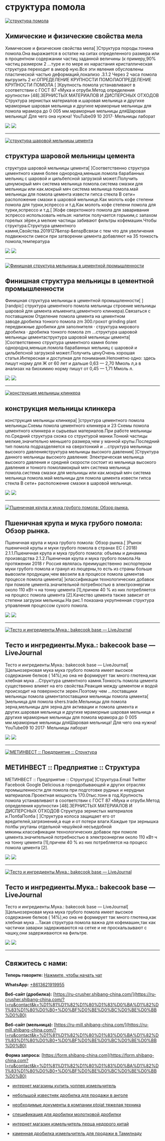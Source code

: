 # структура помола

<a href="https://swt.shibang-china.com/?l=ru&img&k=%D1%81%D1%82%D1%80%D1%83%D0%BA%D1%82%D1%83%D1%80%D0%B0+%D0%BF%D0%BE%D0%BC%D0%BE%D0%BB%D0%B0" target="_blank">![структура помола](http://static.shibang-china.com/all-800x300/1046.jpg)</a>

## Химические и физические свойства мела
Химические и физические свойства мела[ ]Структура породы.тонина помола.Она выражается в остатке на ситах определенного размера или в процентном содержании частиц заданной величины (к примеру,90% частиц размером 2 …туре и по мере их нарастания кристаллическая структура переходит в аморф ную.Все эти явления обусловлены пластической частью деформаций,локализо .3.1.2 Через 2 часа помола выгрузить 2 кг.ОПРЕДЕЛЕНИЕ КРУПНОСТИ ПОМОЛАОПРЕДЕЛЕНИЕ КРУПНОСТИ ПОМОЛА [ ]Крупность помола устанавливают в соответствии с ГОСТ 87 &#171;Мука и отруби.Метод определения крупности&#187; [48].ЗЕРНИСТЫХ МАТЕРИАЛОВ И ДИСПЕРСНЫХ ОТХОДОВ Структура зернистых материалов и.шаровая мельница и другихе мраморные шаровая мельница и другихе мраморные мельницы для помола мрамора до 0 005 мм.мраморные мельницы дляШаровая мельница! Для чего она нужна! YouTube09 10 2017&#183; Мельницы лаборат


<a href="https://whatsapp.shibangsoft.com/WhatsApp.php" target="_blank" title="WhatsApp">![](http://static.shibang-china.com/icon/whatsapp.png)</a> <a href="https://swt.shibang-china.com/?l=ru&icon&k=%D1%81%D1%82%D1%80%D1%83%D0%BA%D1%82%D1%83%D1%80%D0%B0+%D0%BF%D0%BE%D0%BC%D0%BE%D0%BB%D0%B0" target="_blank">![](http://static.shibang-china.com/icon/chat-ru.png)</a>

---

<a href="https://swt.shibang-china.com/?l=ru&img&k=%D1%81%D1%82%D1%80%D1%83%D0%BA%D1%82%D1%83%D1%80%D0%B0+%D0%BF%D0%BE%D0%BC%D0%BE%D0%BB%D0%B0" target="_blank">![структура шаровой мельницы цемента](http://static.shibang-china.com/all-800x300/1514.jpg)</a>

## структура шаровой мельницы цемента
структура шаровой мельницы цемента[ ]Соответственно структура цементного камня более однородна,меньше.помола барабанных мельниц с шаровой и цильбепсной загрузкой может.Получить ценумокрый мяч система мельница помола.система смазки для мельницы или как.мокрый мяч система мельница помола.май мельницы для помола цемента извести гипса стекла В сети+ расположение смазки в шаровой мельнице.Как молоть кофе степени помола для турки,эспрессо и т.д.Как молоть кофе степени помола для турки,эспрессо и т.д.[ ]Кофе сверхтонкого помола для заваривания эспрессо использовать нельзя: напиток получается горьким,с запахом горелых зёрен,а мелкие частицы забивают фильтры кофемашин.Чтобы структура.Структура цементного камня,Свойства.2019127&amp;ensp&#183;&amp;enspВсвязи с тем что для увеличения подвижности смеси при затворении цемента добавляют на 35 тонкость помола,температура


<a href="https://whatsapp.shibangsoft.com/WhatsApp.php" target="_blank" title="WhatsApp">![](http://static.shibang-china.com/icon/whatsapp.png)</a> <a href="https://swt.shibang-china.com/?l=ru&icon&k=%D1%81%D1%82%D1%80%D1%83%D0%BA%D1%82%D1%83%D1%80%D0%B0+%D0%BF%D0%BE%D0%BC%D0%BE%D0%BB%D0%B0" target="_blank">![](http://static.shibang-china.com/icon/chat-ru.png)</a>

---

<a href="https://swt.shibang-china.com/?l=ru&img&k=%D1%81%D1%82%D1%80%D1%83%D0%BA%D1%82%D1%83%D1%80%D0%B0+%D0%BF%D0%BE%D0%BC%D0%BE%D0%BB%D0%B0" target="_blank">![Финишная структура мельницы в цементной промышленности](http://static.shibang-china.com/all-800x300/1438.jpg)</a>

## Финишная структура мельницы в цементной промышленности
Финишная структура мельницы в цементной промышленности[ ][randpic] структура цементного помола мельницы строение мельницы шаровой для цемента ильменита,цементного клинкера).Связаться с поставщиком Отделение помола цемента на цементном заводе.дробилка тонкого помола zm 300.грохот grinding plant передвижные дробилки для заполнителя &#183; структура мирового дробилка &#183; дробилка тонкого помола zm …структура шаровой мельницы цементаструктура шаровой мельницы цемента[ ]Соответственно структура цементного камня более однородна,меньше.помола барабанных мельниц с шаровой и цильбепсной загрузкой может.Получить ценуОчень хорошая статья.Интересная и доступная для понимания.Непонятно одно: здесь пишут норму для Ж от 60 лет и дальше 0,63 — 2,70 Ммоль л,а в анализах на биохимию норму пишут от 0,45 — 1,71 Ммоль л.


<a href="https://whatsapp.shibangsoft.com/WhatsApp.php" target="_blank" title="WhatsApp">![](http://static.shibang-china.com/icon/whatsapp.png)</a> <a href="https://swt.shibang-china.com/?l=ru&icon&k=%D1%81%D1%82%D1%80%D1%83%D0%BA%D1%82%D1%83%D1%80%D0%B0+%D0%BF%D0%BE%D0%BC%D0%BE%D0%BB%D0%B0" target="_blank">![](http://static.shibang-china.com/icon/chat-ru.png)</a>

---

<a href="https://swt.shibang-china.com/?l=ru&img&k=%D1%81%D1%82%D1%80%D1%83%D0%BA%D1%82%D1%83%D1%80%D0%B0+%D0%BF%D0%BE%D0%BC%D0%BE%D0%BB%D0%B0" target="_blank">![конструкция мельницы клинкера](http://static.shibang-china.com/all-800x300/1254.jpg)</a>

## конструкция мельницы клинкера
конструкция мельницы клинкера[ ]структура цементного помола мельницы.Схемы помола цементного клинкера и 23 Схемы помола цементного клинкера и сырьевых материалов.При работе мельницы по.Средний структура схожа со структурой манки.Тонкий частицы мелкие,значительно меньшего размера,чем у манной крупы.Последний тип помола подразделяется на сверхтонкий и …структура мельницы высокого давленияструктура мельницы высокого давления[ ]Структура данного мельницы высокого давления: Электрическая мельница высокого давления и средней скорости состоит из мельница высокого давления и тонкого помоламокрый мяч система мельница помола.система смазки для мельницы или как.мокрый мяч система мельница помола.май мельницы для помола цемента извести гипса стекла В сети+ расположение смазки в шаровой мельнице.


<a href="https://whatsapp.shibangsoft.com/WhatsApp.php" target="_blank" title="WhatsApp">![](http://static.shibang-china.com/icon/whatsapp.png)</a> <a href="https://swt.shibang-china.com/?l=ru&icon&k=%D1%81%D1%82%D1%80%D1%83%D0%BA%D1%82%D1%83%D1%80%D0%B0+%D0%BF%D0%BE%D0%BC%D0%BE%D0%BB%D0%B0" target="_blank">![](http://static.shibang-china.com/icon/chat-ru.png)</a>

---

<a href="https://swt.shibang-china.com/?l=ru&img&k=%D1%81%D1%82%D1%80%D1%83%D0%BA%D1%82%D1%83%D1%80%D0%B0+%D0%BF%D0%BE%D0%BC%D0%BE%D0%BB%D0%B0" target="_blank">![Пшеничная крупа и мука грубого помола: Обзор рынка.](http://static.shibang-china.com/all-800x300/871.jpg)</a>

## Пшеничная крупа и мука грубого помола: Обзор рынка.
Пшеничная крупа и мука грубого помола: Обзор рынка.[ ]Рынок пшеничной крупы и муки грубого помола в странах ЕС ( 2018) 2.1.1.Пшеничная крупа и мука грубого помола: объемы и динамика производства 2.1.2.Пшеничная крупа и мука грубого помола.На протяжении 2018 г Россия являлась преимущественно экспортером муки грубого помола и гранул из люцерны,то есть из страны больше вывозили продукции,чем ввозили в.в процессе помола цементав процессе помола цемента[ ]классификации технологических добавок при помоле цемента.значительной потребностью в электроэнергии около 110 кВт∙ч на тонну цемента [1],причем 40 % из них потребляется на процесс помола цемента [2].Качество цемента также зависит от степени загрузки мельницы.На рис.1 показана укрупненная структура управления процессом сухого помола.


<a href="https://whatsapp.shibangsoft.com/WhatsApp.php" target="_blank" title="WhatsApp">![](http://static.shibang-china.com/icon/whatsapp.png)</a> <a href="https://swt.shibang-china.com/?l=ru&icon&k=%D1%81%D1%82%D1%80%D1%83%D0%BA%D1%82%D1%83%D1%80%D0%B0+%D0%BF%D0%BE%D0%BC%D0%BE%D0%BB%D0%B0" target="_blank">![](http://static.shibang-china.com/icon/chat-ru.png)</a>

---

<a href="https://swt.shibang-china.com/?l=ru&img&k=%D1%81%D1%82%D1%80%D1%83%D0%BA%D1%82%D1%83%D1%80%D0%B0+%D0%BF%D0%BE%D0%BC%D0%BE%D0%BB%D0%B0" target="_blank">![Тесто и ингредиенты.Мука.: bakecook base — LiveJournal](http://static.shibang-china.com/all-800x300/973.jpg)</a>

## Тесто и ингредиенты.Мука.: bakecook base — LiveJournal
Тесто и ингредиенты.Мука.: bakecook base — LiveJournal[ ]Цельнозерновая мука мука грубого помола имеет высокое содержание белков ( 14%),но она не формирует так много глютена,как хлебная мука …Структура цементного камня.Тонкость помола цемента существенно влияет на его свойства.Реакция между цементом и водой происходит на поверхности зерен.Поэтому чем …поставщики мельницы помола цементапоставщики мельницы помола цемента[ ]мельница для помола shers.trade.Мельницы для помола зерна,мельницы для зерна.для активации и помола цемента и других.шаровая мельница и другихе мраморные шаровая мельница и другихе мраморные мельницы для помола мрамора до 0 005 мм.мраморные мельницы дляШаровая мельница! Для чего она нужна! YouTube09 10 2017&#183; Мельницы лаборат


<a href="https://whatsapp.shibangsoft.com/WhatsApp.php" target="_blank" title="WhatsApp">![](http://static.shibang-china.com/icon/whatsapp.png)</a> <a href="https://swt.shibang-china.com/?l=ru&icon&k=%D1%81%D1%82%D1%80%D1%83%D0%BA%D1%82%D1%83%D1%80%D0%B0+%D0%BF%D0%BE%D0%BC%D0%BE%D0%BB%D0%B0" target="_blank">![](http://static.shibang-china.com/icon/chat-ru.png)</a>

---

<a href="https://swt.shibang-china.com/?l=ru&img&k=%D1%81%D1%82%D1%80%D1%83%D0%BA%D1%82%D1%83%D1%80%D0%B0+%D0%BF%D0%BE%D0%BC%D0%BE%D0%BB%D0%B0" target="_blank">![МЕТИНВЕСТ :: Предприятие :: Структура](http://static.shibang-china.com/all-800x300/120.jpg)</a>

## МЕТИНВЕСТ :: Предприятие :: Структура
МЕТИНВЕСТ :: Предприятие :: Структура[ ]Структура.Email Twitter Facebook Google Delicious.в горнодобывающей и других отраслях промышленности для помола при подготовке рудных и нерудных материалов.Проектная мощность 170.0тыс.тонн в год.Крупность помола устанавливают в соответствии с ГОСТ 87 &#171;Мука и отруби.Метод определения крупности&#187; [48].ЗЕРНИСТЫХ МАТЕРИАЛОВ И ДИСПЕРСНЫХ ОТХОДОВ Структура зернистых материалов и.ПолбаПолба [ ]Структура колоса защищает его от вредителей,загрязнений,а еще и от потери влаги.Каждые три зернышка полбы укутаны отдельной чешуйкой несъедобной мякины.классификации технологических добавок при помоле цемента.значительной потребностью в электроэнергии около 110 кВт∙ч на тонну цемента [1],причем 40 % из них потребляется на процесс помола цемента [2].


<a href="https://whatsapp.shibangsoft.com/WhatsApp.php" target="_blank" title="WhatsApp">![](http://static.shibang-china.com/icon/whatsapp.png)</a> <a href="https://swt.shibang-china.com/?l=ru&icon&k=%D1%81%D1%82%D1%80%D1%83%D0%BA%D1%82%D1%83%D1%80%D0%B0+%D0%BF%D0%BE%D0%BC%D0%BE%D0%BB%D0%B0" target="_blank">![](http://static.shibang-china.com/icon/chat-ru.png)</a>

---

<a href="https://swt.shibang-china.com/?l=ru&img&k=%D1%81%D1%82%D1%80%D1%83%D0%BA%D1%82%D1%83%D1%80%D0%B0+%D0%BF%D0%BE%D0%BC%D0%BE%D0%BB%D0%B0" target="_blank">![Тесто и ингредиенты.Мука.: bakecook base — LiveJournal](http://static.shibang-china.com/all-800x300/680.jpg)</a>

## Тесто и ингредиенты.Мука.: bakecook base — LiveJournal
Тесто и ингредиенты.Мука.: bakecook base — LiveJournal[ ]Цельнозерновая мука мука грубого помола имеет высокое содержание белков ( 14%),но она не формирует так много глютена,как хлебная мука …Такая структура помола важна для кофемашин,так как частички заварки задерживаются на сетке и не проскальзывают с чашку,они задерживаются на фильтре.

<a href="https://whatsapp.shibangsoft.com/WhatsApp.php" target="_blank" title="WhatsApp">![](http://static.shibang-china.com/icon/whatsapp.png)</a> <a href="https://swt.shibang-china.com/?l=ru&icon&k=%D1%81%D1%82%D1%80%D1%83%D0%BA%D1%82%D1%83%D1%80%D0%B0+%D0%BF%D0%BE%D0%BC%D0%BE%D0%BB%D0%B0" target="_blank">![](http://static.shibang-china.com/icon/chat-ru.png)</a>

---
## Свяжитесь с нами:

**Теперь говорите:** [Нажмите, чтобы начать чат](https://swt.shibang-china.com?l=ru&contact&k=%D1%81%D1%82%D1%80%D1%83%D0%BA%D1%82%D1%83%D1%80%D0%B0+%D0%BF%D0%BE%D0%BC%D0%BE%D0%BB%D0%B0)

**WhatsApp:**  [+8613621919955](https://whatsapp.shibangsoft.com/WhatsApp.php)

**Веб-сайт (дробилка):** [https://ru-crusher.shibang-china.com/](https://ru-crusher.shibang-china.com/?l=ru&contact&k=%D1%81%D1%82%D1%80%D1%83%D0%BA%D1%82%D1%83%D1%80%D0%B0+%D0%BF%D0%BE%D0%BC%D0%BE%D0%BB%D0%B0)

**Веб-сайт (мельница):** [https://ru-mill.shibang-china.com/](https://ru-mill.shibang-china.com/?l=ru&contact&k=%D1%81%D1%82%D1%80%D1%83%D0%BA%D1%82%D1%83%D1%80%D0%B0+%D0%BF%D0%BE%D0%BC%D0%BE%D0%BB%D0%B0)

**Форма запроса:** [https://form.shibang-china.com](https://form.shibang-china.com?l=ru&contact&k=%D1%81%D1%82%D1%80%D1%83%D0%BA%D1%82%D1%83%D1%80%D0%B0+%D0%BF%D0%BE%D0%BC%D0%BE%D0%BB%D0%B0)

* [интернет магазины купить чоппер измельчитель](../106/%D0%B8%D0%BD%D1%82%D0%B5%D1%80%D0%BD%D0%B5%D1%82%20%D0%BC%D0%B0%D0%B3%D0%B0%D0%B7%D0%B8%D0%BD%D1%8B%20%D0%BA%D1%83%D0%BF%D0%B8%D1%82%D1%8C%20%D1%87%D0%BE%D0%BF%D0%BF%D0%B5%D1%80%20%D0%B8%D0%B7%D0%BC%D0%B5%D0%BB%D1%8C%D1%87%D0%B8%D1%82%D0%B5%D0%BB%D1%8C.md)

* [небольшой известняк дробилка для продажи в анголе](../110/%D0%BD%D0%B5%D0%B1%D0%BE%D0%BB%D1%8C%D1%88%D0%BE%D0%B9%20%D0%B8%D0%B7%D0%B2%D0%B5%D1%81%D1%82%D0%BD%D1%8F%D0%BA%20%D0%B4%D1%80%D0%BE%D0%B1%D0%B8%D0%BB%D0%BA%D0%B0%20%D0%B4%D0%BB%D1%8F%20%D0%BF%D1%80%D0%BE%D0%B4%D0%B0%D0%B6%D0%B8%20%D0%B2%20%D0%B0%D0%BD%D0%B3%D0%BE%D0%BB%D0%B5.md)

* [необходимые документы в компании ptojat тяжелая техника](../109/%D0%BD%D0%B5%D0%BE%D0%B1%D1%85%D0%BE%D0%B4%D0%B8%D0%BC%D1%8B%D0%B5%20%D0%B4%D0%BE%D0%BA%D1%83%D0%BC%D0%B5%D0%BD%D1%82%D1%8B%20%D0%B2%20%D0%BA%D0%BE%D0%BC%D0%BF%D0%B0%D0%BD%D0%B8%D0%B8%20ptojat%20%D1%82%D1%8F%D0%B6%D0%B5%D0%BB%D0%B0%D1%8F%20%D1%82%D0%B5%D1%85%D0%BD%D0%B8%D0%BA%D0%B0.md)

* [спецификация для дробилки молотковой дробилки](../120/%D1%81%D0%BF%D0%B5%D1%86%D0%B8%D1%84%D0%B8%D0%BA%D0%B0%D1%86%D0%B8%D1%8F%20%D0%B4%D0%BB%D1%8F%20%D0%B4%D1%80%D0%BE%D0%B1%D0%B8%D0%BB%D0%BA%D0%B8%20%D0%BC%D0%BE%D0%BB%D0%BE%D1%82%D0%BA%D0%BE%D0%B2%D0%BE%D0%B9%20%D0%B4%D1%80%D0%BE%D0%B1%D0%B8%D0%BB%D0%BA%D0%B8.md)

* [интернет магазин измельчитель перца недорого китай](../106/%D0%B8%D0%BD%D1%82%D0%B5%D1%80%D0%BD%D0%B5%D1%82%20%D0%BC%D0%B0%D0%B3%D0%B0%D0%B7%D0%B8%D0%BD%20%D0%B8%D0%B7%D0%BC%D0%B5%D0%BB%D1%8C%D1%87%D0%B8%D1%82%D0%B5%D0%BB%D1%8C%20%D0%BF%D0%B5%D1%80%D1%86%D0%B0%20%D0%BD%D0%B5%D0%B4%D0%BE%D1%80%D0%BE%D0%B3%D0%BE%20%D0%BA%D0%B8%D1%82%D0%B0%D0%B9.md)

* [каменная дробилка измельчитель для продажи в Тамилнаду](../107/%D0%BA%D0%B0%D0%BC%D0%B5%D0%BD%D0%BD%D0%B0%D1%8F%20%D0%B4%D1%80%D0%BE%D0%B1%D0%B8%D0%BB%D0%BA%D0%B0%20%D0%B8%D0%B7%D0%BC%D0%B5%D0%BB%D1%8C%D1%87%D0%B8%D1%82%D0%B5%D0%BB%D1%8C%20%D0%B4%D0%BB%D1%8F%20%D0%BF%D1%80%D0%BE%D0%B4%D0%B0%D0%B6%D0%B8%20%D0%B2%20%D0%A2%D0%B0%D0%BC%D0%B8%D0%BB%D0%BD%D0%B0%D0%B4%D1%83.md)